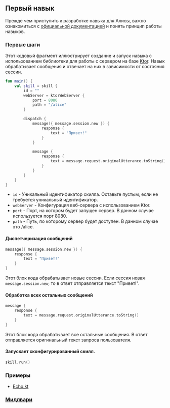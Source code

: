 ## Первый навык

Прежде чем приступить к разработке навыка для Алисы, важно ознакомиться с [официальной документацией](https://yandex.ru/dev/dialogs/alice/doc/) и понять принцип работы навыков.

### Первые шаги
Этот кодовый фрагмент иллюстрирует создание и запуск навыка с использованием библиотеки для работы с сервером на базе [Ktor](https://ktor.io).
Навык обрабатывает сообщения и отвечает на них в зависимости от состояния сессии.

```kotlin
fun main() {
    val skill = skill {
        id = ""
        webServer = ktorWebServer {
            port = 8080
            path = "/alice"
        }

        dispatch {
            message({ message.session.new }) {
                response {
                    text = "Привет!"
                }
            }

            message {
                response {
                    text = message.request.originalUtterance.toString()
                }
            }
        }
    }   
}
```

- `id` - Уникальный идентификатор скилла. Оставьте пустым, если не требуется уникальный идентификатор.
- `webServer` - Конфигурация веб-сервера с использованием Ktor.
- `port` - Порт, на котором будет запущен сервер. В данном случае используется порт 8080.
- `path` - Путь, по которому сервер будет доступен. В данном случае это /alice.

#### Диспетчеризация сообщений
```kotlin
message({ message.session.new }) {
    response {
        text = "Привет!"
    }
}
```
Этот блок кода обрабатывает новые сессии. Если сессия новая `message.session.new`, то в ответ отправляется текст "Привет!".

#### Обработка всех остальных сообщений
```kotlin
message {
    response {
        text = message.request.originalUtterance.toString()
    }
}
```
Этот блок кода обрабатывает все остальные сообщения. В ответ отправляется оригинальный текст запроса пользователя.

#### Запускает сконфигурированный скилл.

```kotlin
skill.run()
```

### Примеры
- [Echo.kt](../examples/src/main/kotlin/com/github/examples/Echo.kt)

### [Мидлвари](Мидлвари.md)